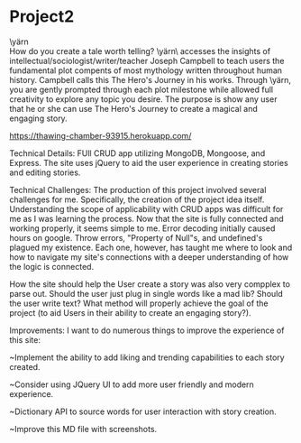 # Project2

\yärn\
 How do you create a tale worth telling? \yärn\ accesses the insights of intellectual/sociologist/writer/teacher Joseph Campbell to teach users the fundamental plot compents of most mythology written throughout human history.  Campbell calls this The Hero's Journey in his works. Through \yärn\, you are gently prompted through each plot milestone while allowed full creativity to explore any topic you desire. The purpose is show any user that he or she can use The Hero's Journey to create a magical and engaging story.
 
https://thawing-chamber-93915.herokuapp.com/

Technical Details:
FUll CRUD app utilizing MongoDB, Mongoose, and Express.  The site uses jQuery to aid the user experience in creating stories and editing stories.

Technical Challenges:
  The production of this project involved several challenges for me. Specifically, the creation of the project idea itself.  Understanding the scope of applicability with CRUD apps was difficult for me as I was learning the process.  Now that the site is fully connected and working properly, it seems simple to me. Error decoding initially caused hours on google.  Throw errors, "Property of Null"s, and undefined's plagued my existence.  Each one, however, has taught me where to look and how to navigate my site's connections with a deeper understanding of how the logic is connected.
  
  How the site should help the User create a story was also very compplex to parse out. Should the user just plug in single words like a mad lib? Should the user write text? What method will properly achieve the goal of the project (to aid Users in their ability to create an engaging story?).

Improvements:
  I want to do numerous things to improve the experience of this site: 

~Implement the ability to add liking and trending capabilities to each story created.

~Consider using JQuery UI to add more user friendly and modern experience.

~Dictionary API to source words for user interaction with story creation.

~Improve this MD file with screenshots.







